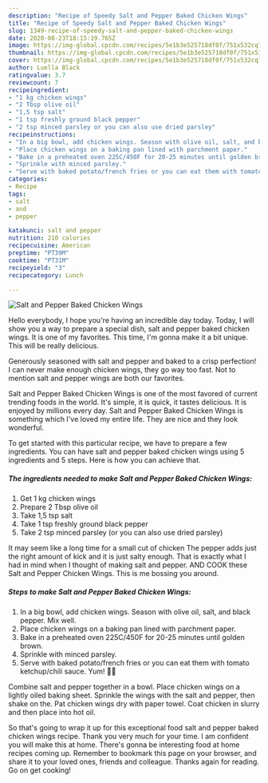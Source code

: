 ```yaml
---
description: "Recipe of Speedy Salt and Pepper Baked Chicken Wings"
title: "Recipe of Speedy Salt and Pepper Baked Chicken Wings"
slug: 1349-recipe-of-speedy-salt-and-pepper-baked-chicken-wings
date: 2020-08-23T18:15:19.765Z
image: https://img-global.cpcdn.com/recipes/5e1b3e525718df0f/751x532cq70/salt-and-pepper-baked-chicken-wings-recipe-main-photo.jpg
thumbnail: https://img-global.cpcdn.com/recipes/5e1b3e525718df0f/751x532cq70/salt-and-pepper-baked-chicken-wings-recipe-main-photo.jpg
cover: https://img-global.cpcdn.com/recipes/5e1b3e525718df0f/751x532cq70/salt-and-pepper-baked-chicken-wings-recipe-main-photo.jpg
author: Luella Black
ratingvalue: 3.7
reviewcount: 7
recipeingredient:
- "1 kg chicken wings"
- "2 Tbsp olive oil"
- "1,5 tsp salt"
- "1 tsp freshly ground black pepper"
- "2 tsp minced parsley or you can also use dried parsley"
recipeinstructions:
- "In a big bowl, add chicken wings. Season with olive oil, salt, and black pepper. Mix well."
- "Place chicken wings on a baking pan lined with parchment paper."
- "Bake in a preheated oven 225C/450F for 20-25 minutes until golden brown."
- "Sprinkle with minced parsley."
- "Serve with baked potato/french fries or you can eat them with tomato ketchup/chili sauce. Yum! 👍🏻"
categories:
- Recipe
tags:
- salt
- and
- pepper

katakunci: salt and pepper 
nutrition: 210 calories
recipecuisine: American
preptime: "PT39M"
cooktime: "PT31M"
recipeyield: "3"
recipecategory: Lunch

---
```



![Salt and Pepper Baked Chicken Wings](https://img-global.cpcdn.com/recipes/5e1b3e525718df0f/751x532cq70/salt-and-pepper-baked-chicken-wings-recipe-main-photo.jpg)

Hello everybody, I hope you're having an incredible day today. Today, I will show you a way to prepare a special dish, salt and pepper baked chicken wings. It is one of my favorites. This time, I'm gonna make it a bit unique. This will be really delicious.

Generously seasoned with salt and pepper and baked to a crisp perfection! I can never make enough chicken wings, they go way too fast. Not to mention salt and pepper wings are both our favorites.

Salt and Pepper Baked Chicken Wings is one of the most favored of current trending foods in the world. It's simple, it is quick, it tastes delicious. It is enjoyed by millions every day. Salt and Pepper Baked Chicken Wings is something which I've loved my entire life. They are nice and they look wonderful.


To get started with this particular recipe, we have to prepare a few ingredients. You can have salt and pepper baked chicken wings using 5 ingredients and 5 steps. Here is how you can achieve that.

<!--inarticleads1-->

##### The ingredients needed to make Salt and Pepper Baked Chicken Wings:

1. Get 1 kg chicken wings
1. Prepare 2 Tbsp olive oil
1. Take 1,5 tsp salt
1. Take 1 tsp freshly ground black pepper
1. Take 2 tsp minced parsley (or you can also use dried parsley)


It may seem like a long time for a small cut of chicken The pepper adds just the right amount of kick and it is just salty enough. That is exactly what I had in mind when I thought of making salt and pepper. AND COOK these Salt and Pepper Chicken Wings. This is me bossing you around. 

<!--inarticleads2-->

##### Steps to make Salt and Pepper Baked Chicken Wings:

1. In a big bowl, add chicken wings. Season with olive oil, salt, and black pepper. Mix well.
1. Place chicken wings on a baking pan lined with parchment paper.
1. Bake in a preheated oven 225C/450F for 20-25 minutes until golden brown.
1. Sprinkle with minced parsley.
1. Serve with baked potato/french fries or you can eat them with tomato ketchup/chili sauce. Yum! 👍🏻


Combine salt and pepper together in a bowl. Place chicken wings on a lightly oiled baking sheet. Sprinkle the wings with the salt and pepper, then shake on the. Pat chicken wings dry with paper towel. Coat chicken in slurry and then place into hot oil. 

So that's going to wrap it up for this exceptional food salt and pepper baked chicken wings recipe. Thank you very much for your time. I am confident you will make this at home. There's gonna be interesting food at home recipes coming up. Remember to bookmark this page on your browser, and share it to your loved ones, friends and colleague. Thanks again for reading. Go on get cooking!
